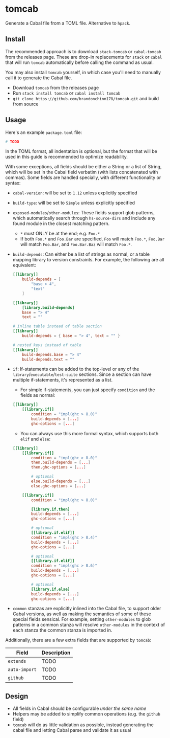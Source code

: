 # tomcab

Generate a Cabal file from a TOML file. Alternative to `hpack`.

## Install

The recommended approach is to download `stack-tomcab` or `cabal-tomcab` from the releases page. These are drop-in replacements for `stack` or `cabal` that will run `tomcab` automatically before calling the command as usual.

You may also install `tomcab` yourself, in which case you'll need to manually call it to generate the Cabal file.

* Download `tomcab` from the releases page
* Run `stack install tomcab` or `cabal install tomcab`
* `git clone https://github.com/brandonchinn178/tomcab.git` and build from source

## Usage

Here's an example `package.toml` file:

```toml
# TODO
```

In the TOML format, all indentation is optional, but the format that will be used in this guide is recommended to optimize readability.

With some exceptions, all fields should be either a String or a list of String, which will be set in the Cabal field verbatim (with lists concatenated with commas). Some fields are handled specially, with different functionality or syntax:

* `cabal-version`: will be set to `1.12` unless explicitly specified

* `build-type`: will be set to `Simple` unless explicitly specified

* `exposed-modules`/`other-modules`: These fields support glob patterns, which automatically search through `hs-source-dirs` and include any found module in the closest matching pattern.
    * `*` must ONLY be at the end; e.g. `Foo.*`
    * If both `Foo.*` and `Foo.Bar` are specified, `Foo` will match `Foo.*`, `Foo.Bar` will match `Foo.Bar`, and `Foo.Bar.Baz` will match `Foo.*`.

* `build-depends`: Can either be a list of strings as normal, or a table mapping library to version constraints. For example, the following are all equivalent:

    ```toml
    [[library]]
        build-depends = [
            "base > 4",
            "text"
        ]

    [[library]]
        [library.build-depends]
        base = "> 4"
        text = ""

    # inline table instead of table section
    [[library]]
        build-depends = { base = "> 4", text = "" }

    # nested keys instead of table
    [[library]]
        build-depends.base = "> 4"
        build-depends.text = ""
    ```

* `if`: If-statements can be added to the top-level or any of the `library`/`executable`/`test-suite` sections. Since a section can have multiple if-statements, it's represented as a list.

    * For simple if-statements, you can just specify `condition` and the fields as normal:

    ```toml
    [[library]]
        [[library.if]]
            condition = "impl(ghc > 8.0)"
            build-depends = [...]
            ghc-options = [...]
    ```

    * You can always use this more formal syntax, which supports both `elif` and `else`:

    ```toml
    [[library]]
        [[library.if]]
            condition = "impl(ghc > 8.0)"
            then.build-depends = [...]
            then.ghc-options = [...]

            # optional
            else.build-depends = [...]
            else.ghc-options = [...]

        [[library.if]]
            condition = "impl(ghc > 8.0)"

            [library.if.then]
            build-depends = [...]
            ghc-options = [...]

            # optional
            [[library.if.elif]]
            condition = "impl(ghc > 8.4)"
            build-depends = [...]
            ghc-options = [...]

            # optional
            [[library.if.elif]]
            condition = "impl(ghc > 8.6)"
            build-depends = [...]
            ghc-options = [...]

            # optional
            [library.if.else]
            build-depends = [...]
            ghc-options = [...]
    ```

* `common` stanzas are explicitly inlined into the Cabal file, to support older Cabal versions, as well as making the semantics of some of these special fields sensical. For example, setting `other-modules` to glob patterns in a common stanza will resolve `other-modules` in the context of each stanza the common stanza is imported in.

Additionally, there are a few extra fields that are supported by `tomcab`:

| Field         | Description |
|---------------|-------------|
| `extends`     | TODO        |
| `auto-import` | TODO        |
| `github`      | TODO        |

## Design

* All fields in Cabal should be configurable _under the same name_
* Helpers may be added to simplify common operations (e.g. the `github` field)
* `tomcab` will do as little validation as possible, instead generating the cabal file and letting Cabal parse and validate it as usual
